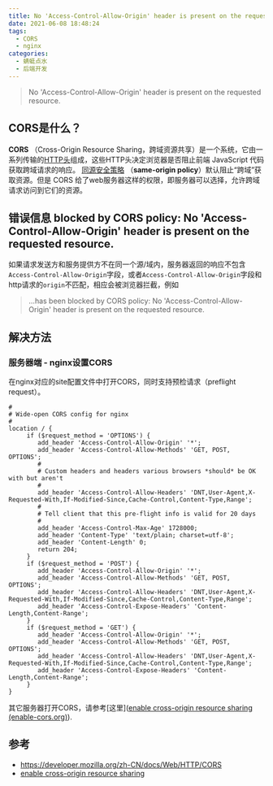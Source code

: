 ```yaml
---
title: No 'Access-Control-Allow-Origin' header is present on the requested resource.
date: 2021-06-08 18:48:24
tags: 
  - CORS
  - nginx
categories: 
  - 蜻蜓点水
  - 后端开发
---
```


> No 'Access-Control-Allow-Origin' header is present on the requested resource. 

## CORS是什么？ 
**CORS** （Cross-Origin Resource Sharing，跨域资源共享）是一个系统，它由一系列传输的[HTTP头](https://developer.mozilla.org/zh-CN/docs/Glossary/HTTP_header)组成，这些HTTP头决定浏览器是否阻止前端 JavaScript 代码获取跨域请求的响应。
[同源安全策略](https://developer.mozilla.org/zh-CN/docs/Web/Security/Same-origin_policy) （**same-origin policy**）默认阻止“跨域”获取资源。但是 CORS 给了web服务器这样的权限，即服务器可以选择，允许跨域请求访问到它们的资源。

<!-- more -->

## 错误信息 blocked by CORS policy: No 'Access-Control-Allow-Origin' header is present on the requested resource.
如果请求发送方和服务提供方不在同一个源/域内，服务器返回的响应不包含```Access-Control-Allow-Origin```字段，或者```Access-Control-Allow-Origin```字段和http请求的```origin```不匹配，相应会被浏览器拦截，例如
> ...has been blocked by CORS policy: No 'Access-Control-Allow-Origin' header is present on the requested resource.

## 解决方法
### 服务器端 - nginx设置CORS
在nginx对应的site配置文件中打开CORS，同时支持预检请求（preflight request）。

```
#
# Wide-open CORS config for nginx
#
location / {
     if ($request_method = 'OPTIONS') {
        add_header 'Access-Control-Allow-Origin' '*';
        add_header 'Access-Control-Allow-Methods' 'GET, POST, OPTIONS';
        #
        # Custom headers and headers various browsers *should* be OK with but aren't
        #
        add_header 'Access-Control-Allow-Headers' 'DNT,User-Agent,X-Requested-With,If-Modified-Since,Cache-Control,Content-Type,Range';
        #
        # Tell client that this pre-flight info is valid for 20 days
        #
        add_header 'Access-Control-Max-Age' 1728000;
        add_header 'Content-Type' 'text/plain; charset=utf-8';
        add_header 'Content-Length' 0;
        return 204;
     }
     if ($request_method = 'POST') {
        add_header 'Access-Control-Allow-Origin' '*';
        add_header 'Access-Control-Allow-Methods' 'GET, POST, OPTIONS';
        add_header 'Access-Control-Allow-Headers' 'DNT,User-Agent,X-Requested-With,If-Modified-Since,Cache-Control,Content-Type,Range';
        add_header 'Access-Control-Expose-Headers' 'Content-Length,Content-Range';
     }
     if ($request_method = 'GET') {
        add_header 'Access-Control-Allow-Origin' '*';
        add_header 'Access-Control-Allow-Methods' 'GET, POST, OPTIONS';
        add_header 'Access-Control-Allow-Headers' 'DNT,User-Agent,X-Requested-With,If-Modified-Since,Cache-Control,Content-Type,Range';
        add_header 'Access-Control-Expose-Headers' 'Content-Length,Content-Range';
     }
}
```

其它服务器打开CORS，请参考[这里]([enable cross-origin resource sharing (enable-cors.org)](https://enable-cors.org/server.html)). 

## 参考
- https://developer.mozilla.org/zh-CN/docs/Web/HTTP/CORS
- [enable cross-origin resource sharing](https://enable-cors.org/server_nginx.html)
